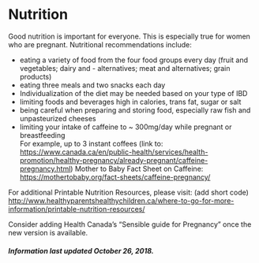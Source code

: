 <h1>Nutrition</h1>

Good nutrition is important for everyone. This is especially true for women who are pregnant.
Nutritional recommendations include: 
- eating a variety of food from the four food groups every day (fruit and vegetables; dairy
and - alternatives; meat and alternatives; grain products)
- eating three meals and two snacks each day 
- Individualization of the diet may be needed based on your type of IBD
- limiting foods and beverages high in calories, trans fat, sugar or salt 
- being careful when preparing and storing food, especially raw fish and unpasteurized cheeses   
- limiting your intake of caffeine to ~ 300mg/day while pregnant or breastfeeding   
For example, up to 3 instant coffees (link to:
https://www.canada.ca/en/public-health/services/health-promotion/healthy-pregnancy/already-pregnant/caffeine-pregnancy.html) 
Mother to Baby Fact Sheet on Caffeine: https://mothertobaby.org/fact-sheets/caffeine-pregnancy/ 
 
For additional Printable Nutrition Resources, please visit: (add short code) 
http://www.healthyparentshealthychildren.ca/where-to-go-for-more-information/printable-nutrition-resources/ 
 
Consider adding Health Canada’s “Sensible guide for Pregnancy” once the new version is available. 


<h5>Information last updated October 26, 2018.</h5>
